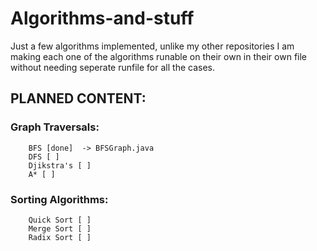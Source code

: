 # Algorithms-and-stuff
Just a few algorithms implemented, unlike my other repositories I am making each one of the algorithms runable on their own in their own file 
without needing seperate runfile for all the cases.

## PLANNED CONTENT:
   ### Graph Traversals:  
        BFS [done]  -> BFSGraph.java
        DFS [ ]  
        Djikstra's [ ]  
        A* [ ]
   ### Sorting Algorithms:  
        Quick Sort [ ]  
        Merge Sort [ ]  
        Radix Sort [ ]  
 
